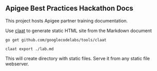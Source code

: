 ## Apigee Best Practices Hackathon Docs

This project hosts Apigee partner training documentation.

Use [claat](https://github.com/googlecodelabs/tools/tree/master/claat/) to generate static HTML site from the Markdown document

    go get github.com/googlecodelabs/tools/claat

    claat export ./lab.md

This will create directory with static files. Serve it from any static file webserver.
